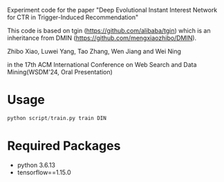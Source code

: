 Experiment code for the paper "Deep Evolutional Instant Interest Network for CTR in Trigger-Induced Recommendation"

This code is based on tgin (https://github.com/alibaba/tgin) which is an inheritance from DMIN (https://github.com/mengxiaozhibo/DMIN).

Zhibo Xiao, Luwei Yang, Tao Zhang, Wen Jiang and Wei Ning

in the 17th ACM International Conference on Web Search and Data Mining(WSDM'24, Oral Presentation)


# Usage 
```python
python script/train.py train DIN
```

# Required Packages
* python 3.6.13
* tensorflow==1.15.0
